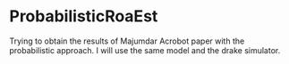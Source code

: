 # ProbabilisticRoaEst
Trying to obtain the results of Majumdar Acrobot paper with the probabilistic approach. I will use the same model and the drake simulator.
